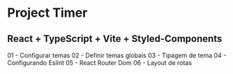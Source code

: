 # Project Timer

## React + TypeScript + Vite + Styled-Components

01 - Configurar temas 
02 - Definir temas globais
03 - Tipagem de tema
04 - Configurando Eslint
05 - React Router Dom
06 - Layout de rotas

